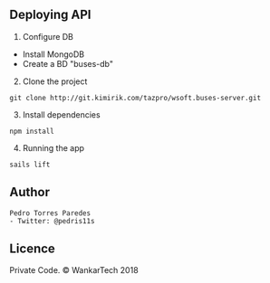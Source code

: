 ## Deploying API

1. Configure DB

  - Install MongoDB
  - Create a BD "buses-db"

2. Clone the project

```
git clone http://git.kimirik.com/tazpro/wsoft.buses-server.git
```

3. Install dependencies

```
npm install
```

4. Running the app

```
sails lift
```

## Author

    Pedro Torres Paredes
    - Twitter: @pedris11s

## Licence

Private Code. © WankarTech 2018


